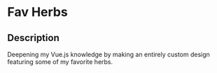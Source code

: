 # Fav Herbs

## Description

Deepening my Vue.js knowledge by making an entirely custom design featuring some of my favorite herbs.
